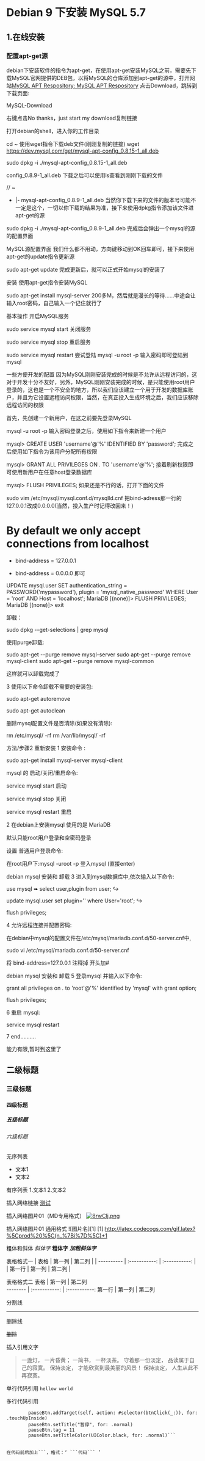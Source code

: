 # Debian 9 下安装 MySQL 5.7
## 1.在线安装
### 配置apt-get源
debian下安装软件的指令为apt-get，在使用apt-get安装MySQL之前，需要先下载MySQL官网提供的DEB包，以将MySQL的仓库添加到apt-get的源中，打开网站[MySQL APT Respository:
MySQL APT Respository](https://dev.mysql.com/downloads/repo/apt/ "MySQL APT Respository:
MySQL APT Respository") 
点击Download，跳转到下载页面:


MySQL-Download

右键点击No thanks，just start my download复制链接

打开debian的shell，进入你的工作目录

cd ~
使用wget指令下载deb文件(刚刚复制的链接)
wget https://dev.mysql.com/get/mysql-apt-config_0.8.15-1_all.deb

sudo dpkg -i ./mysql-apt-config_0.8.15-1_all.deb


config_0.8.9-1_all.deb
下载之后可以使用ls查看到刚刚下载的文件

// ~
+ |- mysql-apt-config_0.8.9-1_all.deb
当然你下载下来的文件的版本号可能不一定是这个，一切以你下载的结果为准，接下来使用dpkg指令添加该文件进apt-get的源

sudo dpkg -i ./mysql-apt-config_0.8.9-1_all.deb
完成后会弹出一个mysql的源的配置界面


MySQL源配置界面
我们什么都不用动，方向键移动到OK回车即可，接下来使用apt-get的update指令更新源

sudo apt-get update
完成更新后，就可以正式开始mysql的安装了

安装
使用apt-get指令安装MySQL

sudo apt-get install mysql-server
200多M，然后就是漫长的等待......中途会让输入root密码，自己输入一个记住就行了

基本操作
开启MySQL服务

sudo service mysql start
关闭服务

sudo service mysql stop
重启服务

sudo service mysql restart
尝试登陆
mysql -u root -p
输入密码即可登陆到mysql

一些方便开发的配置
因为MySQL刚刚安装完成的时候是不允许从远程访问的，这对于开发十分不友好，另外，MySQL刚刚安装完成的时候，是只能使用root用户登录的，这也是一个不安全的地方，所以我们应该建立一个用于开发的数据库账户，并且为它设置远程访问权限，当然，在真正投入生成环境之后，我们应该移除远程访问的权限

首先，先创建一个新用户，在这之前要先登录MySQL

mysql -u root -p
输入密码登录之后，使用如下指令来新建一个用户

mysql> CREATE USER 'username'@'%' IDENTIFIED BY 'password';
完成之后使用如下指令为该用户分配所有权限

mysql> GRANT ALL PRIVILEGES ON *.* TO 'username'@'%';
接着刷新权限即可使用新用户在任意host登录数据库

mysql> FLUSH PRIVILEGES;
如果还是不行的话，打开下面的文件

sudo vim /etc/mysql/mysql.conf.d/mysqlld.cnf
把bind-adress那一行的127.0.0.1改成0.0.0.0(当然，投入生产时记得改回来！)

  # By default we only accept connections from localhost
- bind-address    = 127.0.0.1
+ bind-address    = 0.0.0.0
即可



UPDATE mysql.user SET authentication_string = PASSWORD('mypassword'), plugin = 'mysql_native_password' WHERE User = 'root' AND Host = 'localhost';
MariaDB [(none)]> FLUSH PRIVILEGES;
MariaDB [(none)]> exit




卸载：

sudo dpkg --get-selections | grep mysql


使用purge卸载:

sudo apt-get --purge remove mysql-server
sudo apt-get --purge remove mysql-client
sudo apt-get --purge remove mysql-common

这样就可以卸载完成了

3
使用以下命令卸载不需要的安装包:

sudo apt-get autoremove

sudo apt-get autoclean

删除mysql配置文件是否清除(如果没有清除):

rm /etc/mysql/ -rf
rm /var/lib/mysql/ -rf


方法/步骤2 重新安装
1
安装命令 :

sudo apt-get install mysql-server mysql-client

mysql 的 启动/关闭/重启命令:

service mysql start 启动

service mysql stop 关闭

service mysql restart 重启

2
在debian上安装mysql 使用的是 MariaDB 

默认只能root用户登录和空密码登录

设置 普通用户登录命令:

在root用户下:mysql -uroot -p 登入mysql (直接enter)

debian mysql 安装和 卸载
3
进入到mysql数据库中,依次输入以下命令:

use mysql  ➠ select user,plugin from user; ↪︎

update mysql.user set plugin='' where User='root'; ↪︎

flush privileges;

4
允许远程连接并配置密码:

在debian中mysql的配置文件在/etc/mysql/mariadb.conf.d/50-server.cnf中,

sudo vi /etc/mysql/mariadb.conf.d/50-server.cnf

将 bind-address=127.0.0.1 注释掉 开头加#

debian mysql 安装和 卸载
5
登录mysql 并输入以下命令:

grant all privileges on *.* to 'root'@'%' identified by 'mysql' with grant option;

flush privileges;

6
重启 mysql:

service mysql restart

7
end..........

能力有限,暂时到这里了



## 二级标题
### 三级标题
#### 四级标题
##### 五级标题
###### 六级标题

无序列表
- 文本1
- 文本2

有序列表
1.文本1
2.文本2

插入网络链接
[测试](http://www.baidu.com "悬停显示文字")


插入网络图片01（MD专用格式）
[![8rwClj.png](https://s1.ax1x.com/2020/03/19/8rwClj.png)](https://imgchr.com/i/8rwClj)

插入网络图片01 通用格式
![图片名][1]
[1]:http://latex.codecogs.com/gif.latex?%5Cprod%20%5C(n_%7Bi%7D%5C)+1


粗体和斜体
*斜体字* 
**粗体字** 
***加粗斜体字***

表格格式一
| 表格      | 第一列     | 第二列     |
| ---------- | :-----------:  | :-----------: |
| 第一行     | 第一列     | 第二列     |


表格格式二
 表格      | 第一列     | 第二列     
 -------- | :-----------:  | :-----------: 
 第一行     | 第一列     | 第二列     


分割线

***

删除线

~~删除~~



插入引用文字
>一盏灯， 一片昏黄； 一简书， 一杯淡茶。 守着那一份淡定， 品读属于自己的寂寞。 保持淡定， 才能欣赏到最美丽的风景！ 保持淡定， 人生从此不再寂寞。

单行代码引用
`hellow world`

多行代码引用

``` let pauseBtn = UIButton(frame: CGRect(x: 50, y: HEIGHT-100, width: 100, height: 50))
        pauseBtn.addTarget(self, action: #selector(btnClick(_:)), for: .touchUpInside)
        pauseBtn.setTitle("暂停", for: .normal)
        pauseBtn.tag = 11
        pauseBtn.setTitleColor(UIColor.black, for: .normal)```
		

在代码前后加上```，格式：‘ ```代码``` ’


